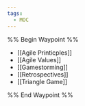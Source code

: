 ```yaml
---
tags:
  - MOC
---
```

%% Begin Waypoint %%
- [[Agile Printicples]]
- [[Agile Values]]
- [[Gamestorming]]
- [[Retrospectives]]
- [[Triangle Game]]

%% End Waypoint %%
